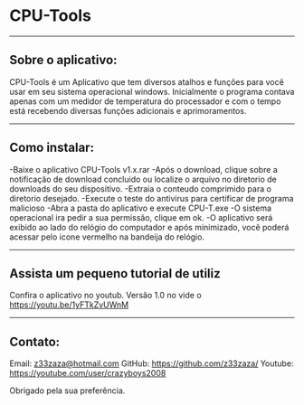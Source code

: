 # CPU-Tools
-------------------------------------------------------------------------------
Sobre o aplicativo:
-------------------------------------------------------------------------------

CPU-Tools é um Aplicativo que tem diversos atalhos e funções para você usar em seu sistema operacional windows.
Inicialmente o programa contava apenas com um medidor de temperatura do processador e com o tempo está recebendo diversas funções adicionais e aprimoramentos.

-------------------------------------------------------------------------------
Como instalar:
-------------------------------------------------------------------------------

-Baixe o aplicativo CPU-Tools v1.x.rar
-Após o download, clique sobre a notificação de download concluido ou localize o arquivo no diretorio de downloads do seu dispositivo.
-Extraia o conteudo comprimido para o diretorio desejado.
-Execute o teste do antivirus para certificar de programa malicioso
-Abra a pasta do aplicativo e execute CPU-T.exe
-O sistema operacional ira pedir a sua permissão, clique em ok.
-O aplicativo será exibido ao lado do relógio do computador e após minimizado, 
você poderá acessar pelo icone vermelho na bandeija do relógio.

-------------------------------------------------------------------------------
Assista um pequeno tutorial de utiliz 
-------------------------------------------------------------------------------

Confira o aplicativo no youtub. Versão 1.0 no vide o
https://youtu.be/1yFTkZvUWnM

-------------------------------------------------------------------------------
Contato:
-------------------------------------------------------------------------------

Email: z33zaza@hotmail.com
GitHub: https://github.com/z33zaza/
Youtube: https://youtube.com/user/crazyboys2008

Obrigado pela sua preferência.


